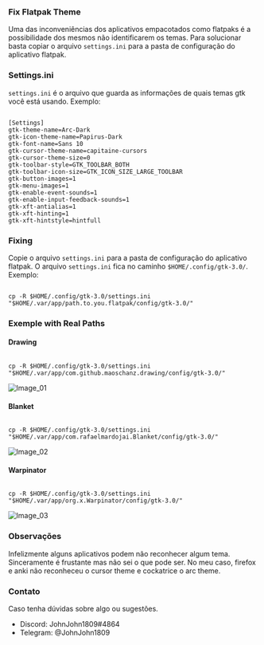 ### Fix Flatpak Theme

Uma das inconveniências dos aplicativos empacotados como flatpaks é a possibilidade dos mesmos não identificarem os temas. Para solucionar basta copiar o arquivo `settings.ini` para a pasta de configuração do aplicativo flatpak.

### Settings.ini

`settings.ini` é o arquivo que guarda as informações de quais temas gtk você está usando. Exemplo:

```

[Settings]
gtk-theme-name=Arc-Dark
gtk-icon-theme-name=Papirus-Dark
gtk-font-name=Sans 10
gtk-cursor-theme-name=capitaine-cursors
gtk-cursor-theme-size=0
gtk-toolbar-style=GTK_TOOLBAR_BOTH
gtk-toolbar-icon-size=GTK_ICON_SIZE_LARGE_TOOLBAR
gtk-button-images=1
gtk-menu-images=1
gtk-enable-event-sounds=1
gtk-enable-input-feedback-sounds=1
gtk-xft-antialias=1
gtk-xft-hinting=1
gtk-xft-hintstyle=hintfull

```

### Fixing

Copie o arquivo `settings.ini` para a pasta de configuração do aplicativo flatpak. O arquivo `settings.ini` fica no caminho `$HOME/.config/gtk-3.0/`. Exemplo:

```

cp -R $HOME/.config/gtk-3.0/settings.ini "$HOME/.var/app/path.to.you.flatpak/config/gtk-3.0/"

```

### Exemple with Real Paths

#### Drawing

```

cp -R $HOME/.config/gtk-3.0/settings.ini "$HOME/.var/app/com.github.maoschanz.drawing/config/gtk-3.0/"

```

![Image_01](https://i.imgur.com/WUuLcxc.png)

#### Blanket

```

cp -R $HOME/.config/gtk-3.0/settings.ini "$HOME/.var/app/com.rafaelmardojai.Blanket/config/gtk-3.0/"

```

![Image_02](https://i.imgur.com/8q7mwty.png)

#### Warpinator

```

cp -R $HOME/.config/gtk-3.0/settings.ini "$HOME/.var/app/org.x.Warpinator/config/gtk-3.0/"

```

![Image_03](https://i.imgur.com/JsPl0rM.png)

### Observações

Infelizmente alguns aplicativos podem não reconhecer algum tema. Sinceramente é frustante mas não sei o que pode ser. No meu caso, firefox e anki não reconheceu o cursor theme e cockatrice o arc theme.

### Contato

Caso tenha dúvidas sobre algo ou sugestões.

- Discord: JohnJohn1809#4864
- Telegram: @JohnJohn1809
